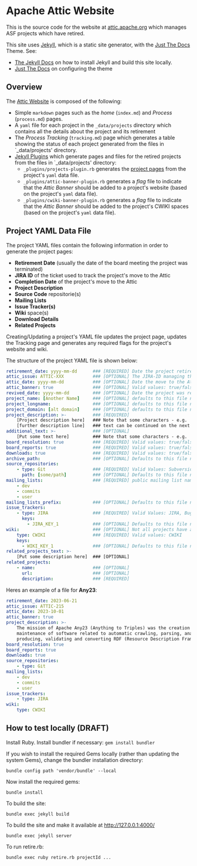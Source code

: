 <!--
#
# Licensed to the Apache Software Foundation (ASF) under one or more
# contributor license agreements.  See the NOTICE file distributed with
# this work for additional information regarding copyright ownership.
# The ASF licenses this file to You under the Apache License, Version 2.0
# (the "License"); you may not use this file except in compliance with
# the License.  You may obtain a copy of the License at
#
#     http://www.apache.org/licenses/LICENSE-2.0
#
# Unless required by applicable law or agreed to in writing, software
# distributed under the License is distributed on an "AS IS" BASIS,
# WITHOUT WARRANTIES OR CONDITIONS OF ANY KIND, either express or implied.
# See the License for the specific language governing permissions and
# limitations under the License.
#
-->

# Apache Attic Website

This is the source code for the website at [attic.apache.org](https://attic.apache.org)
which manages ASF projects which have retired.

This site uses [Jekyll](https://github.com/jekyll/jekyll), which is a static site generator,
with the [Just The Docs](https://just-the-docs.github.io/just-the-docs/) Theme. See:
 - [The Jekyll Docs](https://jekyllrb.com/docs/) on how to install Jekyll and build this
site locally.
 - [Just The Docs](https://just-the-docs.github.io/just-the-docs/) on configuring the theme

## Overview

The [Attic Website](https://attic.apache.org) is composed of the following:

  - Simple `markdown` pages such as the _home_ (`index.md`) and _Process_ (`process.md`) pages.
  - A `yaml` file for each project in the `_data/projects` directory which contains all the
    details about the project and its retirement
  - The _Process Tracking_ (`tracking.md`) page which generates a table showing the status of each
    project generated from the files in `_data/projects' directory.
  - [Jekyll Plugins](https://jekyllrb.com/docs/plugins/) which generate pages and files for the
    retired projects from the files in `_data/projects' directory:
    - `_plugins/projects-plugin.rb` generates the [project pages](https://attic.apache.org/projects/)
      from the project's `yaml` data file.
    - `_plugins/attic-banner-plugin.rb` generates a _flag_ file to indicate that the _Attic Banner_
      should be added to a project's website (based on the project's `yaml` data file).
    - `_plugins/cwiki-banner-plugin.rb` generates a _flag_ file to indicate that the _Attic Banner_
      should be added to the project's CWIKI spaces (based on the project's `yaml` data file).

## Project YAML Data File

The project YAML files contain the following information in order to generate the project pages:
  - **Retirement Date** (usually the date of the board meeting the project was terminated)
  - **JIRA ID** of the ticket used to track the project's move to the Attic
  - **Completion Date** of the project's move to the Attic
  - **Project Description**
  - **Source Code** repositorie(s)
  - **Mailing Lists**
  - **Issue Tracker(s)**
  - **Wiki** space(s)
  - **Download Details**
  - **Related Projects**

Creating/Updating a project's YAML file updates the project page, updates the Tracking page
and generates any required flags for the project's website and wiki.

The structure of the project YAML file is shown below:

```yaml
retirement_date: yyyy-mm-dd      ### [REQUIRED] Date the project retired (date of board meeting)
attic_issue: ATTIC-XXX           ### [OPTIONAL] The JIRA-ID managing the projects retirement
attic_date: yyyy-mm-dd           ### [OPTIONAL] Date the move to the Attic was completed
attic_banner: true               ### [OPTIONAL] Valid values: true/false (should banner be generated, normally true)
revived_date: yyyy-mm-dd         ### [OPTIONAL] Date the project was revived - moved out of the Attic
project_name: [Another Name]     ### [OPTIONAL] defaults to this file name
project_longname:                ### [OPTIONAL] defaults to this file name
project_domain: [alt domain]     ### [OPTIONAL] defaults to this file name + ".apache.org"
project_description: >-          ### [REQUIRED]
    [Project description here]   ### Note that some characters - e.g. ':' - require the text to be enclosed in ''
    [further description line]   ### text can be continued on the next line, keeping the same indentation
additional_text: >-              ### [OPTIONAL]
    [Put some text here]         ### Note that some characters - e.g. ':' - require the text to be enclosed in ''
board_resolution: true           ### [REQUIRED] Valid values: true/false (link to board minutes from retirement date?)
board_reports: true              ### [REQUIRED] Valid values: true/false (include Board Reports section?)
downloads: true                  ### [REQUIRED] Valid values: true/false (include Downloads section?)
archive_path:                    ### [OPTIONAL] Defaults to this file name
source_repositories:
    - type: Git                  ### [REQUIRED] Valid Values: Subversion, Git (may have both)
      path: [some/path]          ### [OPTIONAL] Defaults to this file name
mailing_lists:                   ### [REQUIRED] public mailing list names
    - dev
    - commits
    - user
mailing_lists_prefix:            ### [OPTIONAL] Defaults to this file name
issue_trackers:
    - type: JIRA                 ### [REQUIRED] Valid Values: JIRA, Bugzilla
      keys:
        - JIRA_KEY_1             ### [OPTIONAL] Defaults to this file name
wiki:                            ### [OPTIONAL] Not all projects have a Wiki
    type: CWIKI                  ### [REQUIRED] Valid values: CWIKI
    keys:
      - WIKI_KEY_1               ### [OPTIONAL] Defaults to this file name
related_projects_text: >-
    [Put some description here]  ### [OPTIONAL]
related_projects:
    - name:                      ### [OPTIONAL]
      url:                       ### [OPTIONAL]
      description:               ### [REQUIRED]

```

Heres an example of a file for **Any23**:

```yaml
retirement_date: 2023-06-21
attic_issue: ATTIC-215
attic_date: 2023-10-01
attic_banner: true 
project_description: >-
    The mission of Apache Any23 (Anything to Triples) was the creation and
    maintenance of software related to automatic crawling, parsing, analyzing,
    producing, validating and converting RDF (Resource Description Framework) data.
board_resolution: true
board_reports: true
downloads: true
source_repositories:
    - type: Git
mailing_lists:
    - dev
    - commits
    - user
issue_trackers:
    - type: JIRA
wiki:
    type: CWIKI

```

## How to test locally (DRAFT) ##

Install Ruby.
Install bundler if necessary: ```gem install bundler```

If you wish to install the required Gems locally (rather than updating the system Gems),
change the bundler installation directory:

```bundle config path 'vendor/bundle' --local```

Now install the required gems:

```bundle install```

To build the site:

```bundle exec jekyll build```

To build the site and make it available at http://127.0.0.1:4000/

```bundle exec jekyll server```

To run retire.rb:

```bundle exec ruby retire.rb projectId ...```
